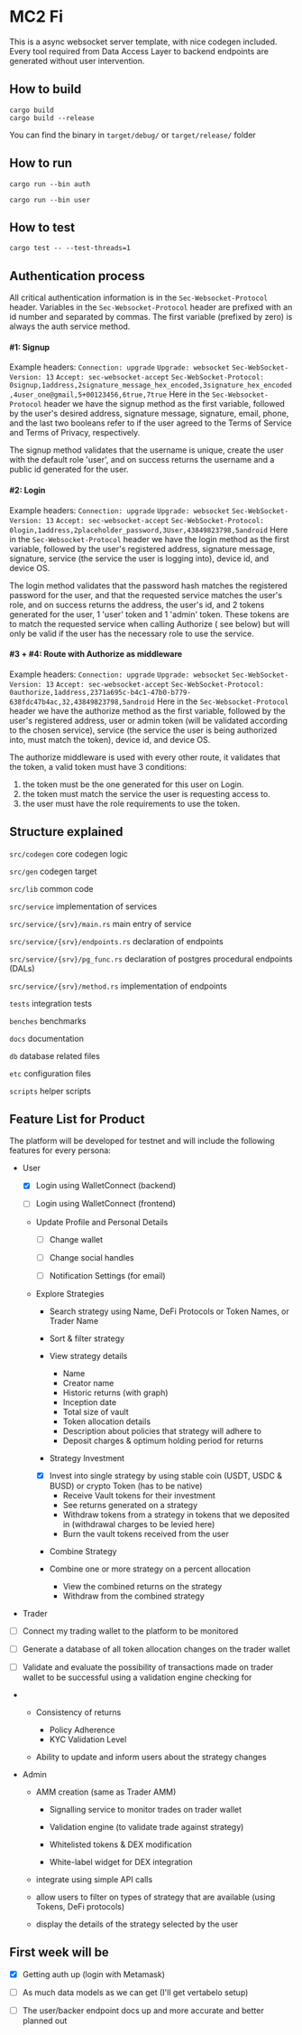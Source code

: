 # MC2 Fi

This is a async websocket server template, with nice codegen included. Every tool required from Data Access Layer to
backend endpoints are generated without user intervention.

## How to build

```shell
cargo build
cargo build --release
```

You can find the binary in `target/debug/` or `target/release/` folder

## How to run

```shell
cargo run --bin auth
```

```shell
cargo run --bin user
```
## How to test
```shell
cargo test -- --test-threads=1
```
## Authentication process

All critical authentication information is in the `Sec-Websocket-Protocol` header.
Variables in the `Sec-Websocket-Protocol` header are prefixed with an id number and separated by commas. The first
variable (prefixed by zero) is always the auth service method.

#### #1: Signup

Example headers:
`Connection: upgrade`
`Upgrade: websocket`
`Sec-WebSocket-Version: 13`
`Accept: sec-websocket-accept`
`Sec-WebSocket-Protocol: 0signup,1address,2signature_message_hex_encoded,3signature_hex_encoded,4user_one@gmail,5+00123456,6true,7true`
Here in the `Sec-Websocket-Protocol` header we have the signup method as the first variable, followed by the user's
desired address, signature message, signature, email, phone, and the last two booleans refer to if the user agreed to the Terms of Service
and Terms of Privacy, respectively.

The signup method validates that the username is unique, create the user with the default role 'user', and on success
returns the username and a public id generated for the user.

#### #2: Login

Example headers:
`Connection: upgrade`
`Upgrade: websocket`
`Sec-WebSocket-Version: 13`
`Accept: sec-websocket-accept`
`Sec-WebSocket-Protocol: 0login,1address,2placeholder_password,3User,43849823798,5android`
Here in the `Sec-Websocket-Protocol` header we have the login method as the first variable, followed by the user's
registered address, signature message, signature, service (the service the user is logging into), device id, and device OS.

The login method validates that the password hash matches the registered password for the user, and that the requested
service matches the user's role, and on success returns the address, the user's id, and 2 tokens generated for
the user, 1 'user' token and 1 'admin' token. These tokens are to match the requested service when calling Authorize (
see below) but will only be valid if the user has the necessary role to use the service.

#### #3 + #4: Route with Authorize as middleware

Example headers:
`Connection: upgrade`
`Upgrade: websocket`
`Sec-WebSocket-Version: 13`
`Accept: sec-websocket-accept`
`Sec-WebSocket-Protocol: 0authorize,1address,2371a695c-b4c1-47b0-b779-638fdc47b4ac,32,43849823798,5android`
Here in the `Sec-Websocket-Protocol` header we have the authorize method as the first variable, followed by the user's
registered address, user or admin token (will be validated according to the chosen service), service (the service
the user is being authorized into, must match the token), device id, and device OS.

The authorize middleware is used with every other route, it validates that the token, a valid token must have 3
conditions:

1. the token must be the one generated for this user on Login.
2. the token must match the service the user is requesting access to.
3. the user must have the role requirements to use the token.

## Structure explained

`src/codegen` core codegen logic

`src/gen` codegen target

`src/lib` common code

`src/service` implementation of services

`src/service/{srv}/main.rs` main entry of service

`src/service/{srv}/endpoints.rs` declaration of endpoints

`src/service/{srv}/pg_func.rs` declaration of postgres procedural endpoints (DALs)

`src/service/{srv}/method.rs` implementation of endpoints

`tests` integration tests

`benches` benchmarks

`docs` documentation

`db` database related files

`etc` configuration files

`scripts` helper scripts

## Feature List for Product

The platform will be developed for testnet and will include the following features for every persona:

- User
    - [x] Login using WalletConnect (backend)

    - [ ] Login using WalletConnect (frontend)

    - Update Profile and Personal Details

        - [ ] Change wallet

        - [ ] Change social handles

        - [ ] Notification Settings (for email)

    - Explore Strategies

        - Search strategy using Name, DeFi Protocols or Token Names, or Trader Name

        - Sort & filter strategy

        - View strategy details
            - Name
            - Creator name
            - Historic returns (with graph)
            - Inception date
            - Total size of vault
            - Token allocation details
            - Description about policies that strategy will adhere to
            - Deposit charges & optimum holding period for returns

        - Strategy Investment

        - [x] Invest into single strategy by using stable coin (USDT, USDC & BUSD) or crypto Token (has to be native)
            - Receive Vault tokens for their investment
            - See returns generated on a strategy
            - Withdraw tokens from a strategy in tokens that we deposited in (withdrawal charges to be levied here)
            - Burn the vault tokens received from the user

        - Combine Strategy

        - Combine one or more strategy on a percent allocation
            - View the combined returns on the strategy
            - Withdraw from the combined strategy

- Trader

- [ ] Connect my trading wallet to the platform to be monitored

- [ ] Generate a database of all token allocation changes on the trader wallet

- [ ] Validate and evaluate the possibility of transactions made on trader wallet to be successful using a validation
  engine checking for

-
    - Consistency of returns
        - Policy Adherence
        - KYC Validation Level

    - Ability to update and inform users about the strategy changes

- Admin

    - AMM creation (same as Trader AMM)

        - Signalling service to monitor trades on trader wallet

        - Validation engine (to validate trade against strategy)

        - Whitelisted tokens & DEX modification

        - White-label widget for DEX integration

    - integrate using simple API calls
    - allow users to filter on types of strategy that are available (using Tokens, DeFi protocols)
    - display the details of the strategy selected by the user


## First week will be

- [x] Getting auth up (login with Metamask)
- [ ] As much data models as we can get (I'll get vertabelo setup)
- [ ] The user/backer endpoint docs up and more accurate and better planned out

